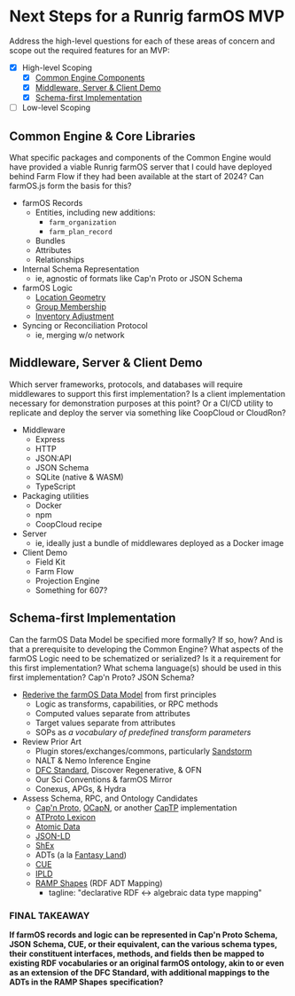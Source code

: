 # Next Steps for a Runrig farmOS MVP
Address the high-level questions for each of these areas of concern and scope out the required features for an MVP:

- [x] High-level Scoping
  - [x] [Common Engine Components](#common-engine--core-libraries)
  - [x] [Middleware, Server & Client Demo](#middleware-server--client-demo)
  - [x] [Schema-first Implementation](#schema-first-implementation)
- [ ] Low-level Scoping

## Common Engine & Core Libraries
What specific packages and components of the Common Engine would have provided a
viable Runrig farmOS server that I could have deployed behind Farm Flow if they
had been available at the start of 2024? Can farmOS.js form the basis for this?

- farmOS Records
  - Entities, including new additions:
    - `farm_organization`
    - `farm_plan_record`
  - Bundles
  - Attributes
  - Relationships
- Internal Schema Representation
  - ie, agnostic of formats like Cap'n Proto or JSON Schema
- farmOS Logic
  - [Location Geometry]
  - [Group Membership]
  - [Inventory Adjustment]
- Syncing or Reconciliation Protocol
  - ie, merging w/o network

## Middleware, Server & Client Demo
Which server frameworks, protocols, and databases will require middlewares to
support this first implementation? Is a client implementation necessary for
demonstration purposes at this point? Or a CI/CD utility to replicate and deploy
the server via something like CoopCloud or CloudRon?

- Middleware
  - Express
  - HTTP
  - JSON:API
  - JSON Schema
  - SQLite (native & WASM)
  - TypeScript
- Packaging utilities
  - Docker
  - npm
  - CoopCloud recipe
- Server
  - ie, ideally just a bundle of middlewares deployed as a Docker image 
- Client Demo
  - Field Kit
  - Farm Flow
  - Projection Engine
  - Something for 607?

## Schema-first Implementation
Can the farmOS Data Model be specified more formally? If so, how? And is that a
prerequisite to developing the Common Engine? What aspects of the farmOS Logic
need to be schematized or serialized? Is it a requirement for this first
implementation? What schema language(s) should be used in this first
implementation? Cap'n Proto? JSON Schema?

- [Rederive the farmOS Data Model] from first principles
  - Logic as transforms, capabilities, or RPC methods
  - Computed values separate from attributes
  - Target values separate from attributes
  - SOPs as _a vocabulary of predefined transform parameters_
- Review Prior Art
  - Plugin stores/exchanges/commons, particularly [Sandstorm]
  - NALT & Nemo Inference Engine
  - [DFC Standard], Discover Regenerative, & OFN
  - Our Sci Conventions & farmOS Mirror
  - Conexus, APGs, & Hydra
- Assess Schema, RPC, and Ontology Candidates
  - [Cap'n Proto], [OCapN], or another [CapTP] implementation
  - [ATProto Lexicon]
  - [Atomic Data]
  - [JSON-LD]
  - [ShEx]
  - ADTs (a la [Fantasy Land])
  - [CUE]
  - [IPLD]
  - [RAMP Shapes] (RDF ADT Mapping)
    - tagline: "declarative RDF ↔ algebraic data type mapping"

### FINAL TAKEAWAY
__If farmOS records and logic can be represented in Cap'n Proto Schema, JSON__
__Schema, CUE, or their equivalent, can the various schema types, their__
__constituent interfaces, methods, and fields then be mapped to existing RDF__
__vocabularies or an original farmOS ontology, akin to or even as an extension__
__of the DFC Standard, with additional mappings to the ADTs in the RAMP Shapes__
__specification?__

[Location Geometry]: https://farmos.org/model/logic/location
[Group Membership]: https://farmos.org/model/logic/group
[Inventory Adjustment]: https://farmos.org/model/logic/inventory
[Rederive the farmOS Data Model]: ./farmos-data-model-rederived.md
[Sandstorm]: https://sandstorm.org/how-it-works
[DFC Standard]: https://dfc-standard.org/
[Cap'n Proto]: https://capnproto.org/rpc.html
[OCapN]: https://ocapn.org/
[CapTP]: http://erights.org/elib/distrib/captp/index.html
[ATProto Lexicon]: https://atproto.com/guides/lexicon
[Atomic Data]: https://docs.atomicdata.dev/core/json-ad
[JSON-LD]: https://json-ld.org/
[ShEx]: https://shex.io/
[Fantasy Land]: https://github.com/fantasyland/fantasy-land
[CUE]: https://cuelang.org/docs/tour/basics/json-superset/
[IPLD]: https://ipld.io/
[RAMP Shapes]: https://ramp-shapes.github.io/
